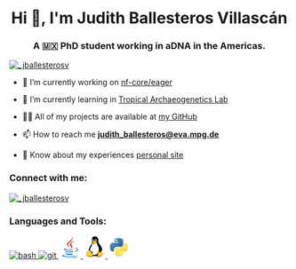 <h1 align="center">Hi 👋, I'm Judith Ballesteros Villascán</h1>
<h3 align="center">A 🇲🇽 PhD student working in aDNA in the Americas.</h3>

<p align="left"> <a href="https://twitter.com/_jballesterosv" target="blank"><img src="https://img.shields.io/twitter/follow/_jballesterosv?logo=twitter&style=for-the-badge" alt="_jballesterosv" /></a> </p>

- 🧬 I’m currently working on [nf-core/eager](https://github.com/nf-core/eager)

- 🌱 I’m currently learning in [Tropical Archaeogenetics Lab](https://www.eva.mpg.de/tropical-archaeogenomics/overview/)

- 👨‍💻 All of my projects are available at [my GitHub](https://github.com/jbv2?tab=repositories)

- 📫 How to reach me **judith_ballesteros@eva.mpg.de**

- 📄 Know about my experiences [personal site](jbv2.github.io/)

<h3 align="left">Connect with me:</h3>
<p align="left">
<a href="https://twitter.com/_jballesterosv" target="blank"><img align="center" src="https://raw.githubusercontent.com/rahuldkjain/github-profile-readme-generator/master/src/images/icons/Social/twitter.svg" alt="_jballesterosv" height="30" width="40" /></a>
</p>

<h3 align="left">Languages and Tools:</h3>
<p align="left"> <a href="https://www.gnu.org/software/bash/" target="_blank" rel="noreferrer"> <img src="https://www.vectorlogo.zone/logos/gnu_bash/gnu_bash-icon.svg" alt="bash" width="40" height="40"/> </a> <a href="https://git-scm.com/" target="_blank" rel="noreferrer"> <img src="https://www.vectorlogo.zone/logos/git-scm/git-scm-icon.svg" alt="git" width="40" height="40"/> </a> <a href="https://www.java.com" target="_blank" rel="noreferrer"> <img src="https://raw.githubusercontent.com/devicons/devicon/master/icons/java/java-original.svg" alt="java" width="40" height="40"/> </a> <a href="https://www.linux.org/" target="_blank" rel="noreferrer"> <img src="https://raw.githubusercontent.com/devicons/devicon/master/icons/linux/linux-original.svg" alt="linux" width="40" height="40"/> </a> <a href="https://www.python.org" target="_blank" rel="noreferrer"> <img src="https://raw.githubusercontent.com/devicons/devicon/master/icons/python/python-original.svg" alt="python" width="40" height="40"/> </a> </p>



